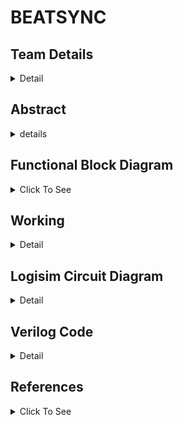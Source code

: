 # BEATSYNC

<!-- First Section -->
## Team Details
<details>
  <summary>Detail</summary>

  > Semester: 3rd Sem B. Tech. CSE

  > Section: S1

  > Member-1: Name T Amith Teja, Roll No. 231CS159, email amithtejat.231cs159@nitk.edu.in

  > member-2: Name Tejavath Shashank, Roll No. 231CS160, email tejavathshashank.231cs160@nitk.edu.in

  > Member-3: Name S V Karthikeya, Roll No. 231CS150, email svkarthikeya.231cs150@nitk.edu.in
</details>

<!-- Second Section -->
## Abstract
<details>
  <summary>details</summary>

  
 > MOTIVATION

  We are passionate about developing a tool that helps teach music to visually
impaired individuals, opening up new avenues for creativity and expression.We are inspired
to create a music beat visualizer that translates audio rhythms into captivating visual displays, enhancing both entertainment and performance experiences for everyone. Additionally,
We are motivated to explore the therapeutic applications of a music beat visualizer, using
sound-to-visual conversions to provide calming and engaging experiences for individuals in
therapy. Together, these initiatives reflect our commitment to making music more accessible
and enjoyable for all.

  
 > PROBLEM STATEMENT
 
  The objective of the music beat visualizer project is to create a visual
representation of audio signals without relying on microcontrollers or digital circuitry. Current
visualizers often depend on complex digital systems that may not effectively capture the nuances of music’s rhythm and amplitude. This project aims to develop an analog-based solution
capable of accurately converting audio frequencies into vibrant LED displays. By emphasizing
simplicity and creativity, the goal is to enhance the auditory experience, allowing users to see
the music in real-time while providing an engaging and immersive experience for audiences.


>  FEATURES
 
  The music beat visualizer project boasts several key features for design and demo
evaluation. It utilizes an analog signal processing approach, offering hands-on experience without reliance on digital controllers. The system is capable of real-time visualization, displaying
audio signal variations and allowing immediate interaction with the music, enhancing audience engagement. A vibrant LED array responds dynamically to different amplitudes and frequencies, creating an appealing visual representation. Additionally, custom circuit schematics
are developed for optimal filtering and amplification, ensuring accurate signal representation.
Overall, the project provides educational value, offering insights into analog electronics and
signal processing for students and enthusiasts.
</details>

<!-- Third Section -->
## Functional Block Diagram
<details>
  <summary>Click To See</summary>
  
   ![S1-T20 drawio](https://github.com/eternalumin48/DDS-S1-T-20/blob/c90aa96922660bfae0e332aece832964e5c1e0be/Snapshots/S1-T20.drawio.png)
</details>

<!-- Fourth Section -->
## Working
<details>
  <summary>Detail</summary>

  The music beat visualizer works by taking the digital representation of frequency and amplitude from a musical signal and lighting up LEDs based on those values. Here's a breakdown of how it works:
  
  |Component        |Description     | 
| ------------- |:-------------:| 
|  1.input     |  | 
|  Frequency (6-bit input)   |   Represents the pitch of the music. Higher values = higher-pitched notes.   |   
| Amplitude (4-bit input) |  Compare the 4-bit amplitude against set values to determine the number of LEDs to light up.      |    
|   2. Comparators          |                  |
|  Frequency Comparators   |  Compare the 6-bit frequency against predefined ranges for visual representation.  |
|    Amplitude Comparators   |    Compare the 4-bit amplitude against set values to determine the number of LEDs to light up.   |
|   3. LED Display Logic   |       |
|    LEDs for Amplitude  |   Number of illuminated LEDs corresponds to the amplitude level.   |
|   LEDs for Frequency |    Illuminated LEDs or colors determined by frequency comparator:  - Low frequency: Left-most LEDs  - Medium frequency: Middle LEDs- High frequency: Right-most LEDs  |
|    4. State Changes Based on Clock               |     The system updates with a clock signal, re-evaluating inputs on each pulse to adjust the LEDs.     |
|    5. RGB LED Color Control     |  RGB LEDs used to represent frequencies with different colors: -Red:  Low frequencies - Green: Mid frequencies - Blue: High frequencies |
|   6. Final Output         |   LED Matrix Display (5x3): The configuration of lit LEDs (number, position, color) reflects the music's frequency and amplitude.             |

Truth Table :

Frequency (6-bit): Represents different ranges of frequency input (e.g., low, mid, high).

Amplitude (4-bit): Controls how many LEDs light up based on the loudness of the music.

LED1-LED5: LEDs represent the output visual display based on the input values.

| Frequency(F)       | Amplitude(A)           | L1 | L2| L3 | L4 | L5|
| ------------- |:-------------:| -----:|-----:|-------:|-------:|------:|
| 000000        |          0000 |   0    |   0   | 0       | 0       | 0      |
| 010001        |         0100 |  1     |0      | 0       | 0       | 0      |
| 011010         |  1000             | 1      | 1    | 0       | 0       |0        |
| 101011              |1100               |1       | 1     |   1       | 0     |0        |
|110100   |1111   |1|1|1|1|1|
|111111 |1111 |1|1|1|1| 1|

State Diagram

The state diagram represents the system’s operation as the clock ticks:

1. Idle State: Initial state before any input is received.


2. Input State: Input frequency and amplitude are read.


3. Comparator State: Inputs are compared with predefined thresholds.


4. LED Update State: LEDs are updated based on the results of the comparators.

5. Repeat: The system returns to the idle state, waiting for the next clock tick to process the next input values.
</details>

<!-- Fifth Section -->
## Logisim Circuit Diagram
<details>
  <summary>Detail</summary>

  <h4>Main Circuit</h4>
  
  ![S1-T20](https://github.com/eternalumin48/DDS-S1-T-20/blob/969378e15fdf68ded27ae2c65f376e46591d0ca3/Logisim/S1-T20.png)

  <h4>6-bit Comparator</h4>

  ![6-bit](https://github.com/eternalumin48/DDS-S1-T-20/blob/c067ba0f5a6b886293000077e98c4d37be41ec03/Logisim/6-bit%20comparator.png)

  <h4>4-bit Comparator</h4>
  
  ![4-bit](https://github.com/eternalumin48/DDS-S1-T-20/blob/c067ba0f5a6b886293000077e98c4d37be41ec03/Logisim/4-bit%20comparator.png)
</details>

<!-- Sixth Section -->
## Verilog Code
<details>
  <summary>Detail</summary>

  > Neatly update the Verilog code in code style only.
</details>

 <!--Seventh Section-->
##  References
<details>
  <summary>Click To See</summary>
  
- https://www.electrialtechnology.org/2019/02/analog-to-digital-converter-adc.html

- https://www.accessengineeringlibrary.com/content/book/9780071816717/chapter/chapter5

- https://en.m.wikipedia.org/wiki/Music_visualization.
</details>

